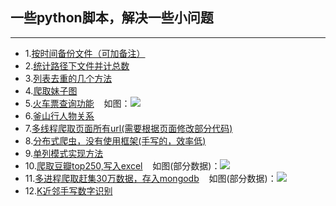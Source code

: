 ## 一些python脚本，解决一些小问题
------------------------------
* 1.[按时间备份文件（可加备注）](https://github.com/afetmin/doWithPython/blob/master/backup_files.py)
* 2.[统计路径下文件并计总数](https://github.com/afetmin/doWithPython/blob/master/count_files.py)
* 3.[列表去重的几个方法](https://github.com/afetmin/doWithPython/blob/master/list_quchong.py)
* 4.[爬取妹子图](https://github.com/afetmin/doWithPython/blob/master/mzitu_sprider.py)
* 5.[火车票查询功能](https://github.com/afetmin/doWithPython/tree/master/%E7%81%AB%E8%BD%A6%E7%A5%A8%E6%9F%A5%E8%AF%A2)
    如图：![](https://github.com/afetmin/doWithPython/blob/master/img/%E7%81%AB%E8%BD%A6%E7%A5%A8.png)
* 6.[釜山行人物关系](https://github.com/afetmin/doWithPython/tree/master/%E9%87%9C%E5%B1%B1%E8%A1%8C%E4%BA%BA%E7%89%A9%E5%85%B3%E7%B3%BB)
* 7.[多线程爬取页面所有url(需要根据页面修改部分代码)](https://github.com/afetmin/doWithPython/blob/master/crawler.py)
* 8.[分布式爬虫，没有使用框架(手写的，效率低)](https://github.com/afetmin/doWithPython/tree/master/%E5%88%86%E5%B8%83%E5%BC%8F%E7%88%AC%E8%99%AB)
* 9.[单列模式实现方法](https://github.com/afetmin/doWithPython/blob/master/Singleton.py)
* 10.[爬取豆瓣top250,写入excel](https://github.com/afetmin/doWithPython/blob/master/douban_sprider.py)
    如图(部分数据)：![](https://github.com/afetmin/doWithPython/blob/master/img/excel%E5%B1%8F%E5%B9%95%E6%88%AA%E5%9B%BE.png)
* 11.[多进程爬取赶集30万数据，存入mongodb](https://github.com/afetmin/doWithPython/blob/master/ganji300000.py)
    如图(部分数据)：![](https://github.com/afetmin/doWithPython/blob/master/img/ganji.png)
* 12.[K近邻手写数字识别](https://github.com/afetmin/doWithPython/tree/master/K%E8%BF%91%E9%82%BB%E6%89%8B%E5%86%99%E6%95%B0%E5%AD%97%E8%AF%86%E5%88%AB)
